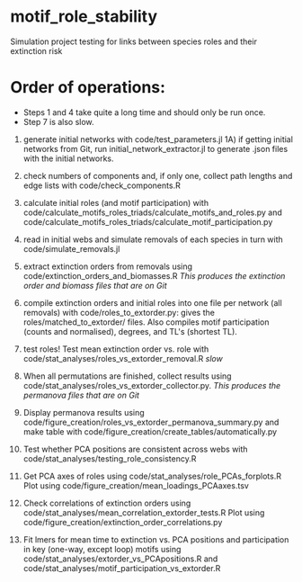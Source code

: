 # motif_role_stability
Simulation project testing for links between species roles and their extinction risk


# Order of operations:

- Steps 1 and 4 take quite a long time and should only be run once.
- Step 7 is also slow.

1) generate initial networks with code/test_parameters.jl
1A) if getting initial networks from Git, run initial_network_extractor.jl to generate .json files with the initial networks.
2) check numbers of components and, if only one, collect path lengths and edge lists with code/check_components.R
3) calculate initial roles (and motif participation) with code/calculate_motifs_roles_triads/calculate_motifs_and_roles.py and code/calculate_motifs_roles_triads/calculate_motif_participation.py
4) read in initial webs and simulate removals of each species in turn with code/simulate_removals.jl
5) extract extinction orders from removals using code/extinction_orders_and_biomasses.R
 *This produces the extinction order and biomass files that are on Git*
6) compile extinction orders and initial roles into one file per network (all removals) with code/roles_to_extorder.py: gives the roles/matched_to_extorder/ files. Also compiles motif participation (counts and normalised), degrees, and TL's (shortest TL). 

7) test roles! Test mean extinction order vs. role with code/stat_analyses/roles_vs_extorder_removal.R *slow*
8) When all permutations are finished, collect results using code/stat_analyses/roles_vs_extorder_collector.py. *This produces the permanova files that are on Git*
9) Display permanova results using code/figure_creation/roles_vs_extorder_permanova_summary.py and make table with code/figure_creation/create_tables/automatically.py

10) Test whether PCA positions are consistent across webs with code/stat_analyses/testing_role_consistency.R 
11) Get PCA axes of roles using code/stat_analyses/role_PCAs_forplots.R Plot using code/figure_creation/mean_loadings_PCAaxes.tsv 
12) Check correlations of extinction orders using code/stat_analyses/mean_correlation_extorder_tests.R Plot using code/figure_creation/extinction_order_correlations.py
13) Fit lmers for mean time to extinction vs. PCA positions and participation in key (one-way, except loop) motifs using code/stat_analyses/extorder_vs_PCApositions.R and code/stat_analyses/motif_participation_vs_extorder.R

 
